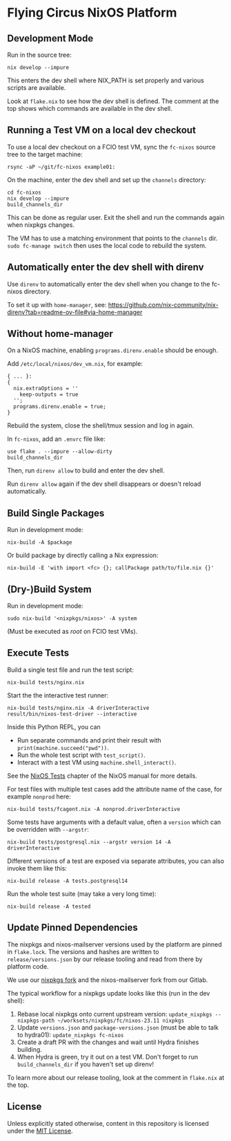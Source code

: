 Flying Circus NixOS Platform
============================

Development Mode
----------------

Run in the source tree:

    nix develop --impure

This enters the dev shell where NIX_PATH is set properly and various scripts are available.

Look at `flake.nix` to see how the dev shell is defined. The comment at the
top shows which commands are available in the dev shell.

Running a Test VM on a local dev checkout
-----------------------------------------

To use a local dev checkout on a FCIO test VM, sync the `fc-nixos` source tree to the target
machine:

    rsync -aP ~/git/fc-nixos example01:

On the machine, enter the dev shell and set up the `channels` directory:

    cd fc-nixos
    nix develop --impure
    build_channels_dir

This can be done as regular user. Exit the shell and run the commands again
when nixpkgs changes.

The VM has to use a matching environment that points to the `channels` dir.
`sudo fc-manage switch` then uses the local code to rebuild the system.


Automatically enter the dev shell with direnv
---------------------------------------------

Use `direnv` to automatically enter the dev shell when you change to the fc-nixos directory.

To set it up with `home-manager`, see:
https://github.com/nix-community/nix-direnv?tab=readme-ov-file#via-home-manager

Without home-manager
--------------------

On a NixOS machine, enabling `programs.direnv.enable` should be enough.

Add `/etc/local/nixos/dev_vm.nix`, for example:

    { ... }:
    {
      nix.extraOptions = ''
        keep-outputs = true
      '';
      programs.direnv.enable = true;
    }

Rebuild the system, close the shell/tmux session and log in again.

In `fc-nixos`, add an `.envrc` file like:

    use flake . --impure --allow-dirty
    build_channels_dir

Then, run `direnv allow` to build and enter the dev shell.

Run `direnv allow` again if the dev shell disappears or doesn't reload automatically.


Build Single Packages
---------------------

Run in development mode:

    nix-build -A $package

Or build package by directly calling a Nix expression:

    nix-build -E 'with import <fc> {}; callPackage path/to/file.nix {}'


(Dry-)Build System
------------------

Run in development mode:

    sudo nix-build '<nixpkgs/nixos>' -A system

(Must be executed as *root* on FCIO test VMs).


Execute Tests
-------------

Build a single test file and run the test script:

    nix-build tests/nginx.nix

Start the the interactive test runner:

    nix-build tests/nginx.nix -A driverInteractive
    result/bin/nixos-test-driver --interactive

Inside this Python REPL, you can

* Run separate commands and print their result with `print(machine.succeed("pwd"))`.
* Run the whole test script with `test_script()`.
* Interact with a test VM using `machine.shell_interact()`.

See the [NixOS Tests](https://nixos.org/manual/nixos/stable/index.html#sec-nixos-tests)
chapter of the NixOS manual for more details.

For test files with multiple test cases add the attribute name of the case, for example `nonprod` here:

    nix-build tests/fcagent.nix -A nonprod.driverInteractive


Some tests have arguments with a default value, often a `version` which can be overridden with `--argstr`:

    nix-build tests/postgresql.nix --argstr version 14 -A driverInteractive


Different versions of a test are exposed via separate attributes, you can also invoke them like this:

    nix-build release -A tests.postgresql14

Run the whole test suite (may take a very long time):

    nix-build release -A tested


Update Pinned Dependencies
--------------------------

The nixpkgs and nixos-mailserver versions used by the platform are pinned in `flake.lock`. The versions and hashes are written to `release/versions.json` by our release tooling and read from there by platform code.

We use our [nixpkgs fork](https://github.com/flyingcircusio/nixpkgs) and the nixos-mailserver fork from our Gitlab.

The typical workflow for a nixpkgs update looks like this (run in the dev shell):

1. Rebase local nixpkgs onto current upstream version: `update_nixpkgs --nixpkgs-path ~/worksets/nixpkgs/fc/nixos-23.11 nixpkgs`
2. Update `versions.json` and `package-versions.json` (must be able to talk to hydra01): `update_nixpkgs fc-nixos`
3. Create a draft PR with the changes and wait until Hydra finishes building.
4. When Hydra is green, try it out on a test VM. Don't forget to run `build_channels_dir` if you haven't set up direnv!

To learn more about our release tooling, look at the comment in `flake.nix` at the top.

License
-------

Unless explicitly stated otherwise, content in this repository is licensed under the [MIT License](COPYING).
